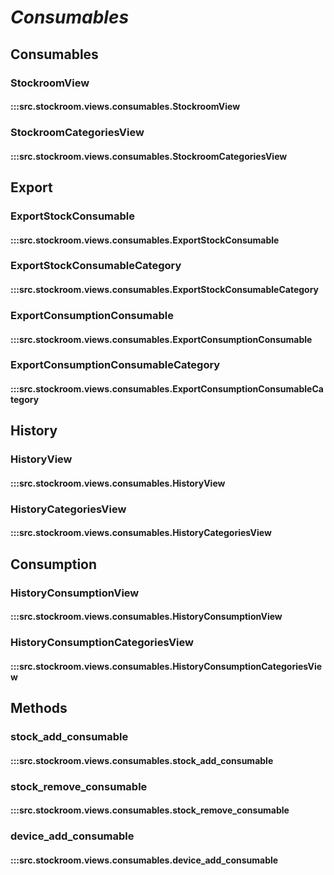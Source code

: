 # ***Consumables***

## Consumables
### StockroomView
#### :::src.stockroom.views.consumables.StockroomView

### StockroomCategoriesView
#### :::src.stockroom.views.consumables.StockroomCategoriesView

## Export
### ExportStockConsumable
#### :::src.stockroom.views.consumables.ExportStockConsumable

### ExportStockConsumableCategory
#### :::src.stockroom.views.consumables.ExportStockConsumableCategory

### ExportConsumptionConsumable
#### :::src.stockroom.views.consumables.ExportConsumptionConsumable

### ExportConsumptionConsumableCategory
#### :::src.stockroom.views.consumables.ExportConsumptionConsumableCategory

## History
### HistoryView
#### :::src.stockroom.views.consumables.HistoryView

### HistoryCategoriesView
#### :::src.stockroom.views.consumables.HistoryCategoriesView

## Consumption
### HistoryConsumptionView
#### :::src.stockroom.views.consumables.HistoryConsumptionView

### HistoryConsumptionCategoriesView
#### :::src.stockroom.views.consumables.HistoryConsumptionCategoriesView

## Methods
### stock_add_consumable
#### :::src.stockroom.views.consumables.stock_add_consumable

### stock_remove_consumable
#### :::src.stockroom.views.consumables.stock_remove_consumable

### device_add_consumable
#### :::src.stockroom.views.consumables.device_add_consumable
